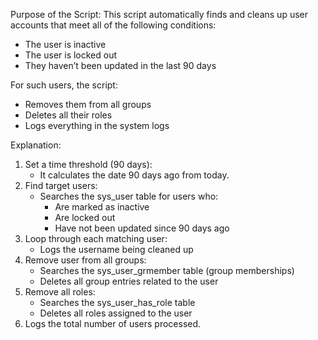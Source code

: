 Purpose of the Script:
This script automatically finds and cleans up user accounts that meet all of the following conditions:
* The user is inactive
* The user is locked out
* They haven’t been updated in the last 90 days
  
For such users, the script:
* Removes them from all groups
* Deletes all their roles
* Logs everything in the system logs

Explanation:
1. Set a time threshold (90 days):
    * It calculates the date 90 days ago from today.
2. Find target users:
    * Searches the sys_user table for users who:
        * Are marked as inactive
        * Are locked out
        * Have not been updated since 90 days ago
3. Loop through each matching user:
    * Logs the username being cleaned up
4. Remove user from all groups:
    * Searches the sys_user_grmember table (group memberships)
    * Deletes all group entries related to the user
5. Remove all roles:
    * Searches the sys_user_has_role table
    * Deletes all roles assigned to the user
6. Logs the total number of users processed.
